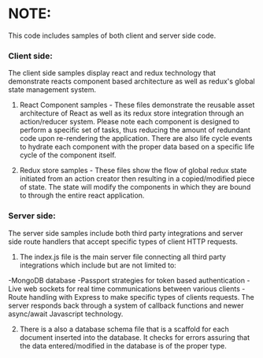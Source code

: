 # NOTE:

This code includes samples of both client and server side code.

### Client side:

The client side samples display react and redux technology that demonstrate reacts component based architecture as well as redux's global state management system.

1. React Component samples - These files demonstrate the reusable asset architecture of React as well as its redux store integration through an action/reducer system. Please note each component is designed to perform a specific set of tasks, thus reducing the amount of redundant code upon re-rendering the application. There are also life cycle events to hydrate each component with the proper data based on a specific life cycle of the component itself.

2. Redux store samples - These files show the flow of global redux state initiated from an action creator then resulting in a copied/modified piece of state. The state will modify the components in which they are bound to through the entire react application.


### Server side:

The server side samples include both third party integrations and server side route handlers that accept specific types of client HTTP requests.

1. The index.js file is the main server file connecting all third party integrations which include but are not limited to:

-MongoDB database
-Passport strategies for token based authentication
-Live web sockets for real time communications between various clients
-Route handling with Express to make specific types of clients requests. The server responds back through a system of callback functions and newer async/await Javascript technology.

2. There is a also a database schema file that is a scaffold for each document inserted into the database. It checks for errors assuring that the data entered/modified in the database is of the proper type.
